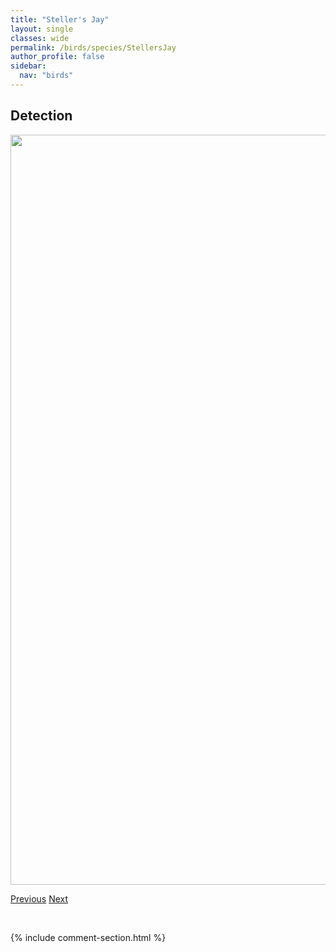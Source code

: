 ```yaml
---
title: "Steller's Jay"
layout: single
classes: wide
permalink: /birds/species/StellersJay
author_profile: false
sidebar:
  nav: "birds"
---
```


<h2>Detection</h2>

<a href="https://drive.google.com/uc?export=view&id=1GusKJBtH_Yzh_eUGZvkwaHzbZXtAJOs8">
<img src="https://drive.google.com/uc?export=view&id=1GusKJBtH_Yzh_eUGZvkwaHzbZXtAJOs8" height = "1200" width = "800">
</a>

<a href="/birds/species/SharptailedGrouse/" class="pagination--pager" title="Sharp-tailed Grouse">Previous</a> <a href="/birds/species/SwainsonsHawk/" class="pagination--pager" title="Swainson's Hawk">Next</a>

<p>&nbsp;</p>

{% include comment-section.html %}
